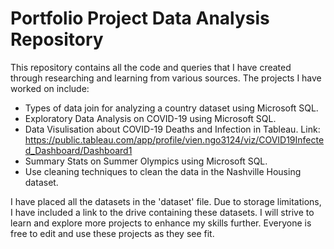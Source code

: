 # Portfolio Project Data Analysis Repository

This repository contains all the code and queries that I have created through researching and learning from various sources. The projects I have worked on include:
- Types of data join for analyzing a country dataset using Microsoft SQL.
- Exploratory Data Analysis on COVID-19 using Microsoft SQL.
- Data Visulisation about COVID-19 Deaths and Infection in Tableau. Link: https://public.tableau.com/app/profile/vien.ngo3124/viz/COVID19Infected_Dashboard/Dashboard1
- Summary Stats on Summer Olympics using Microsoft SQL.
- Use cleaning techniques to clean the data in the Nashville Housing dataset.
  
I have placed all the datasets in the 'dataset' file. Due to storage limitations, I have included a link to the drive containing these datasets. 
I will strive to learn and explore more projects to enhance my skills further. Everyone is free to edit and use these projects as they see fit.
